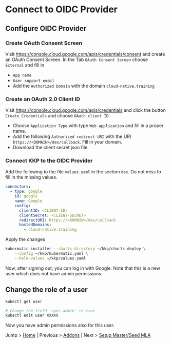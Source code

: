 # Connect to OIDC Provider

## Configure OIDC Provider

### Create OAuth Consent Screen

Visit https://console.cloud.google.com/apis/credentials/consent and create an OAuth Consent Screen. In the Tab `OAuth Consent Screen` choose `External` and fill in 
* `App name`
* `User support email`
* Add the `Authorized Domain` with the domain `cloud-native.training`

### Create an OAuth 2.0 Client ID

Visit https://console.cloud.google.com/apis/credentials and click the button `Create Credentials` and choose `OAuth client ID`
* Choose `Application Type` with type `Web application` and fill in a proper name.
* Add the following `Authorized redirect URI` with the URI `https://<DOMAIN>/dex/callback`. Fill in your domain.
* Download the client secret json file

### Connect KKP to the OIDC Provider

Add the following to the file `values.yaml` in the section `dex`. Do not miss to fill in the missing values.
```yaml
connectors:
  - type: google
    id: google
    name: Google
    config:
      clientID: <CLIENT-ID>
      clientSecret: <CLIENT-SECRET>
      redirectURI: https://<DOMAIN>/dex/callback
      hostedDomains:
        - cloud-native.training
```

Apply the changes
```bash
kubermatic-installer --charts-directory ~/kkp/charts deploy \
    --config ~/kkp/kubermatic.yaml \
    --helm-values ~/kkp/values.yaml
```

Now, after signing out, you can log in with Google. Note that this is a new user which does not have admin permissions.

## Change the role of a user

```bash
kubectl get user

# Change the field `spec.admin` to true
kubectl edit user XXXXX
```

Now you have admin permissions also for this user.

Jump > [Home](../README.md) | Previous > [Addons](../08_addons/README.md) | Next > [Setup Master/Seed MLA](../10_master_seed_clusters_mla/README.md)
